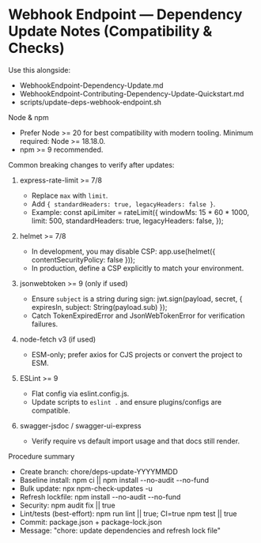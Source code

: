 # Webhook Endpoint — Dependency Update Notes (Compatibility & Checks)

Use this alongside:
- WebhookEndpoint-Dependency-Update.md
- WebhookEndpoint-Contributing-Dependency-Update-Quickstart.md
- scripts/update-deps-webhook-endpoint.sh

Node & npm
- Prefer Node >= 20 for best compatibility with modern tooling. Minimum required: Node >= 18.18.0.
- npm >= 9 recommended.

Common breaking changes to verify after updates:
1) express-rate-limit >= 7/8
   - Replace `max` with `limit`.
   - Add `{ standardHeaders: true, legacyHeaders: false }`.
   - Example:
     const apiLimiter = rateLimit({
       windowMs: 15 * 60 * 1000,
       limit: 500,
       standardHeaders: true,
       legacyHeaders: false,
     });

2) helmet >= 7/8
   - In development, you may disable CSP:
     app.use(helmet({ contentSecurityPolicy: false }));
   - In production, define a CSP explicitly to match your environment.

3) jsonwebtoken >= 9 (only if used)
   - Ensure `subject` is a string during sign:
     jwt.sign(payload, secret, { expiresIn, subject: String(payload.sub) });
   - Catch TokenExpiredError and JsonWebTokenError for verification failures.

4) node-fetch v3 (if used)
   - ESM-only; prefer axios for CJS projects or convert the project to ESM.

5) ESLint >= 9
   - Flat config via eslint.config.js.
   - Update scripts to `eslint .` and ensure plugins/configs are compatible.

6) swagger-jsdoc / swagger-ui-express
   - Verify require vs default import usage and that docs still render.

Procedure summary
- Create branch: chore/deps-update-YYYYMMDD
- Baseline install: npm ci || npm install --no-audit --no-fund
- Bulk update: npx npm-check-updates -u
- Refresh lockfile: npm install --no-audit --no-fund
- Security: npm audit fix || true
- Lint/tests (best-effort): npm run lint || true; CI=true npm test || true
- Commit: package.json + package-lock.json
- Message: "chore: update dependencies and refresh lock file"
